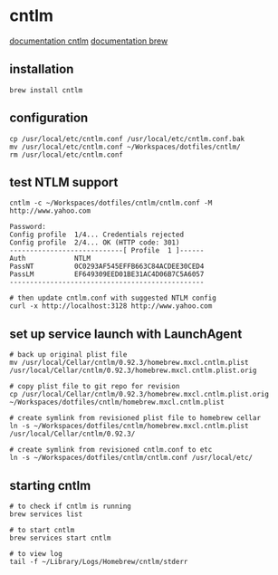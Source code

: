 cntlm
======


[documentation cntlm](http://blog.hoachuck.biz/blog/2013/03/21/howto-set-cntlm-on-mac-os-x/)
[documentation brew](https://robots.thoughtbot.com/starting-and-stopping-background-services-with-homebrew)

## installation

```
brew install cntlm
```

## configuration

```
cp /usr/local/etc/cntlm.conf /usr/local/etc/cntlm.conf.bak
mv /usr/local/etc/cntlm.conf ~/Workspaces/dotfiles/cntlm/
rm /usr/local/etc/cntlm.conf
```

## test NTLM support

```
cntlm -c ~/Workspaces/dotfiles/cntlm/cntlm.conf -M http://www.yahoo.com

Password:
Config profile  1/4... Credentials rejected
Config profile  2/4... OK (HTTP code: 301)
----------------------------[ Profile  1 ]------
Auth            NTLM
PassNT          0C0293AF545EFFB663C84ACDEE30CED4
PassLM          EF649309EED01BE31AC4D06B7C5A6057
------------------------------------------------

# then update cntlm.conf with suggested NTLM config
curl -x http://localhost:3128 http://www.yahoo.com
```

## set up service launch with LaunchAgent

```
# back up original plist file
mv /usr/local/Cellar/cntlm/0.92.3/homebrew.mxcl.cntlm.plist /usr/local/Cellar/cntlm/0.92.3/homebrew.mxcl.cntlm.plist.orig

# copy plist file to git repo for revision
cp /usr/local/Cellar/cntlm/0.92.3/homebrew.mxcl.cntlm.plist.orig ~/Workspaces/dotfiles/cntlm/homebrew.mxcl.cntlm.plist

# create symlink from revisioned plist file to homebrew cellar
ln -s ~/Workspaces/dotfiles/cntlm/homebrew.mxcl.cntlm.plist /usr/local/Cellar/cntlm/0.92.3/ 

# create symlink from revisioned cntlm.conf to etc
ln -s ~/Workspaces/dotfiles/cntlm/cntlm.conf /usr/local/etc/
```

## starting cntlm

```
# to check if cntlm is running
brew services list

# to start cntlm
brew services start cntlm

# to view log
tail -f ~/Library/Logs/Homebrew/cntlm/stderr
```